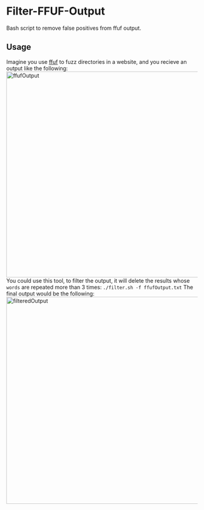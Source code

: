 # Filter-FFUF-Output
Bash script to remove false positives from ffuf output.
## Usage
Imagine you use [ffuf](https://github.com/ffuf/ffuf) to fuzz directories in a website, and you recieve an output like the following:
<img width="542" alt="ffufOutput" src="https://user-images.githubusercontent.com/90275448/184215171-75ac7480-2160-4f41-b73f-8839649e34c8.png">
You could use this tool, to filter the output, it will delete the results whose `words` are repeated more than 3 times:
`./filter.sh -f ffufOutput.txt`
The final output would be the following:
<img width="545" alt="filteredOutput" src="https://user-images.githubusercontent.com/90275448/184214764-adbd690e-499f-4ab7-9492-4914cad41020.png">

